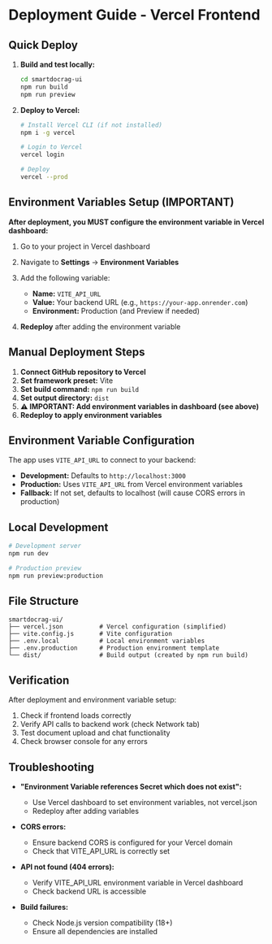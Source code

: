 # Deployment Guide - Vercel Frontend

## Quick Deploy

1. **Build and test locally:**

   ```bash
   cd smartdocrag-ui
   npm run build
   npm run preview
   ```

2. **Deploy to Vercel:**

   ```bash
   # Install Vercel CLI (if not installed)
   npm i -g vercel

   # Login to Vercel
   vercel login

   # Deploy
   vercel --prod
   ```

## Environment Variables Setup (IMPORTANT)

**After deployment, you MUST configure the environment variable in Vercel dashboard:**

1. Go to your project in Vercel dashboard
2. Navigate to **Settings** → **Environment Variables**
3. Add the following variable:

   - **Name:** `VITE_API_URL`
   - **Value:** Your backend URL (e.g., `https://your-app.onrender.com`)
   - **Environment:** Production (and Preview if needed)

4. **Redeploy** after adding the environment variable

## Manual Deployment Steps

1. **Connect GitHub repository to Vercel**
2. **Set framework preset:** Vite
3. **Set build command:** `npm run build`
4. **Set output directory:** `dist`
5. **⚠️ IMPORTANT: Add environment variables in dashboard (see above)**
6. **Redeploy to apply environment variables**

## Environment Variable Configuration

The app uses `VITE_API_URL` to connect to your backend:

- **Development:** Defaults to `http://localhost:3000`
- **Production:** Uses `VITE_API_URL` from Vercel environment variables
- **Fallback:** If not set, defaults to localhost (will cause CORS errors in production)

## Local Development

```bash
# Development server
npm run dev

# Production preview
npm run preview:production
```

## File Structure

```
smartdocrag-ui/
├── vercel.json          # Vercel configuration (simplified)
├── vite.config.js       # Vite configuration
├── .env.local           # Local environment variables
├── .env.production      # Production environment template
└── dist/                # Build output (created by npm run build)
```

## Verification

After deployment and environment variable setup:

1. Check if frontend loads correctly
2. Verify API calls to backend work (check Network tab)
3. Test document upload and chat functionality
4. Check browser console for any errors

## Troubleshooting

- **"Environment Variable references Secret which does not exist":**

  - Use Vercel dashboard to set environment variables, not vercel.json
  - Redeploy after adding variables

- **CORS errors:**

  - Ensure backend CORS is configured for your Vercel domain
  - Check that VITE_API_URL is correctly set

- **API not found (404 errors):**

  - Verify VITE_API_URL environment variable in Vercel dashboard
  - Check backend URL is accessible

- **Build failures:**
  - Check Node.js version compatibility (18+)
  - Ensure all dependencies are installed
